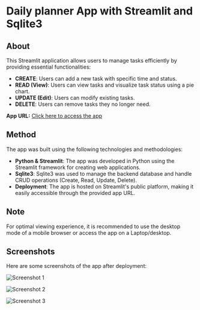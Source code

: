 # Daily planner App with Streamlit and Sqlite3

## About

This Streamlit application allows users to manage tasks efficiently by providing essential functionalities:
- **CREATE**: Users can add a new task with specific time and status.
- **READ (View)**: Users can view tasks and visualize task status using a pie chart.
- **UPDATE (Edit)**: Users can modify existing tasks.
- **DELETE**: Users can remove tasks they no longer need.

**App URL:** [Click here to access the app](https://share.streamlit.io/kamalu-chioma/todo-list-app-with-streamlit-and-sqlite3/main/app.py)

## Method

The app was built using the following technologies and methodologies:
- **Python & Streamlit**: The app was developed in Python using the Streamlit framework for creating web applications.
- **Sqlite3**: Sqlite3 was used to manage the backend database and handle CRUD operations (Create, Read, Update, Delete).
- **Deployment**: The app is hosted on Streamlit's public platform, making it easily accessible through the provided app URL.

## Note

For optimal viewing experience, it is recommended to use the desktop mode of a mobile browser or access the app on a Laptop/desktop.

## Screenshots

Here are some screenshots of the app after deployment:

![Screenshot 1](https://user-images.githubusercontent.com/43454449/173863930-d4e43fd2-a204-4a23-84fa-e011551d7c7b.PNG)

![Screenshot 2](https://user-images.githubusercontent.com/43454449/173864151-e7c475f3-1810-47a7-af8a-aa62a900f45d.PNG)

![Screenshot 3](https://user-images.githubusercontent.com/43454449/173864201-4ab5383c-42b3-4ed5-bbb0-52daf8107ede.PNG)
